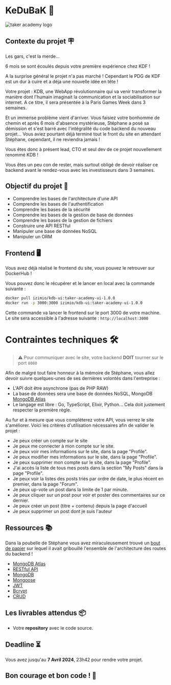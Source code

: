 # KeDuBaK 🛟

![taker academy logo](https://github.com/Taker-Academy/KeDuBak/assets/86067803/e582b3de-3d1e-4ba4-9270-2a8e7f24382a)

## Contexte du projet 🪧

Les gars, c'est la merde...

6 mois se sont écoulés depuis votre première expérience chez KDF !

A la surprise général le projet n'a pas marché ! Cependant le PDG de KDF est un dur à cuire et a déja une nouvelle idée en tête !

Votre projet : KDB, une WebApp révolutionnaire qui va venir transformer la manière dont l'humain imaginait la communication et la sociabilisation sur internet. A ce titre, il sera présentée à la Paris Games Week dans 3 semaines.

Et un immense problème vient d'arriver. Vous faisiez votre bonhomme de chemin et après 6 mois d'absence mystérieuse, Stéphane a posé sa démission et s'est barré avec l'intégralité du code backend du nouveau projet... Vous aviez pourtant déjà terminé tout le front du site en attendant Stéphane, cependant, il ne reviendra jamais !

Vous êtes donc à présent lead, CTO et seul dev de ce projet nouvellement renommé KDB !

Vous êtes un peu con de rester, mais surtout obligé de devoir réaliser ce backend avant le rendez-vous avec les investisseurs dans 3 semaines.

## Objectif du projet 🎯

- Comprendre les bases de l'architecture d'une API
- Comprendre les bases de l'authentification
- Comprendre les bases de la sécurité
- Comprendre les bases de la gestion de base de données
- Comprendre les bases de la gestion de fichiers
- Construire une API RESTful
- Manipuler une base de données NoSQL
- Manipuler un ORM

## Frontend 🖥️

Vous avez déjà réalisé le frontend du site, vous pouvez le retrouver sur DockerHub ! 

Vous pouvez donc le récupérer et le lancer en local avec la commande suivante :

```bash
docker pull izimio/kdb-ui:taker-academy-ui-1.0.0
docker run -p 3000:3000 izimio/kdb-ui:taker-academy-ui-1.0.0
```

Cette commande va lancer le frontend sur le port 3000 de votre machine. Le site sera accessible à l'adresse suivante : `http://localhost:3000`


# Contraintes techniques 🛠️

> ⚠️  Pour communiquer avec le site, votre backend **DOIT** tourner sur le port `8080`

Afin de malgré tout faire honneur à la mémoire de Stéphane, vous allez devoir suivre quelques-unes de ses dernières volontés dans l'entreprise :

- L'API doit être asynchrone (pas de PHP RAW)
- La base de données sera une base de données NoSQL, MongoDB [MongoDB Atlas](https://cloud.mongodb.com/v2#/clusters)
- Le langage est libre : Go, TypeScript, Elixir, Python... Cela doit justement respecter la première règle.

Au fur et à mesure que vous compléterez votre API, vous verrez le site s'améliorer. Voici les critères d'utilisation nécessaires afin de valider le projet :

- Je peux créer un compte sur le site
- Je peux me connecter à mon compte sur le site.
- Je peux voir mes informations sur le site, dans la page "Profile".
- Je peux modifier mes informations sur le site, dans la page "Profile".
- Je peux supprimer mon compte sur le site, dans la page "Profile".
- J'ai accès la liste de tous mes posts dans la section "My Posts" dans la page "Profile".
- Je peux voir la listes des posts triés par ordre de date, le plus récent en premier, dans la page "Forum".
- Je peux up-vote un post dans la limite de 1 par minute.
- Je peux cliquer sur un post pour voir et poster des commentaires sur ce dernier.
- Je peux créer un post (titre + contenu) depuis la page d'accueil
- Je peux supprimer un post dont je suis l'auteur

## Ressources 📚

Dans la poubelle de Stéphane vous avez miraculeusement trouvé un [bout de papier](./**doc**.md) sur lequel il avait gribouillé l'ensemble de l'architecture des routes du backend !

- [MongoDB Atlas](https://cloud.mongodb.com/v2#/clusters)
- [RESTful API](https://restfulapi.net/)
- [MongoDB](https://docs.mongodb.com/)
- [Mongoose](https://mongoosejs.com/docs/guide.html)
- [JWT](https://jwt.io/)
- [Bcrypt](https://www.npmjs.com/package/bcrypt)
- [CRUD](https://en.wikipedia.org/wiki/Create,_read,_update_and_delete)

## Les livrables attendus 📦

- Votre **repository** avec le code source.

## Deadline ⏳

Vous avez jusqu'au **7 Avril 2024**, 23h42 pour rendre votre projet.


## Bon courage et bon code ! 💪
